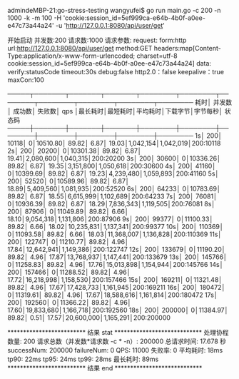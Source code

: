 admindeMBP-21:go-stress-testing wangyufei$ go run main.go -c 200 -n 1000 -k -m 100 -H 'cookie:session_id=5ef999ca-e64b-4b0f-a0ee-e47c73a44a24' -u 'http://127.0.0.1:8080/api/user/get'

 开始启动  并发数:200 请求数:1000 请求参数: 
request:
 form:http 
 url:http://127.0.0.1:8080/api/user/get 
 method:GET 
 headers:map[Content-Type:application/x-www-form-urlencoded; charset=utf-8 cookie:session_id=5ef999ca-e64b-4b0f-a0ee-e47c73a44a24] 
 data: 
 verify:statusCode 
 timeout:30s 
 debug:false 
 http2.0：false 
 keepalive：true 
 maxCon:100 


─────┬───────┬───────┬───────┬────────┬────────┬────────┬────────┬────────┬────────┬────────
 耗时│ 并发数│ 成功数│ 失败数│   qps  │最长耗时│最短耗时│平均耗时│下载字节│字节每秒│ 状态码
─────┼───────┼───────┼───────┼────────┼────────┼────────┼────────┼────────┼────────┼────────
   1s│    200│  10118│      0│10510.80│   89.82│    6.87│   19.03│1,042,154│1,042,019│200:10118
   2s│    200│  20200│      0│10301.38│   89.82│    6.87│   19.41│2,080,600│1,040,315│200:20200
   3s│    200│  30600│      0│10336.26│   89.82│    6.87│   19.35│3,151,800│1,050,618│200:30600
   4s│    200│  41160│      0│10399.69│   89.82│    6.87│   19.23│4,239,480│1,059,893│200:41160
   5s│    200│  52520│      0│10589.96│   89.82│    6.87│   18.89│5,409,560│1,081,935│200:52520
   6s│    200│  64233│      0│10783.69│   89.82│    6.87│   18.55│6,615,999│1,102,689│200:64233
   7s│    200│  76081│      0│10936.39│   89.82│    6.87│   18.29│7,836,343│1,119,505│200:76081
   8s│    200│  87906│      0│11049.89│   89.82│    6.66│   18.10│9,054,318│1,131,806│200:87906
   9s│    200│  99377│      0│11100.33│   89.82│    6.66│   18.02│10,235,831│1,137,341│200:99377
  10s│    200│ 110369│      0│11093.58│   89.82│    6.66│   18.03│11,368,007│1,136,828│200:110369
  11s│    200│ 122747│      0│11210.77│   89.82│    4.96│   17.84│12,642,941│1,149,386│200:122747
  12s│    200│ 133679│      0│11190.20│   89.82│    4.96│   17.87│13,768,937│1,147,441│200:133679
  13s│    200│ 145766│      0│11258.83│   89.82│    4.96│   17.76│15,013,898│1,154,944│200:145766
  14s│    200│ 157466│      0│11288.52│   89.82│    4.96│   17.72│16,218,998│1,158,530│200:157466
  15s│    200│ 169211│      0│11321.48│   89.82│    4.96│   17.67│17,428,733│1,161,945│200:169211
  16s│    200│ 180472│      0│11319.61│   89.82│    4.96│   17.67│18,588,616│1,161,814│200:180472
  17s│    200│ 192560│      0│11366.22│   89.82│    4.96│   17.60│19,833,680│1,166,718│200:192560
  18s│    200│ 200000│      0│11384.97│   89.82│    0.51│   17.57│20,600,000│1,165,291│200:200000


*************************  结果 stat  ****************************
处理协程数量: 200
请求总数（并发数*请求数 -c * -n）: 200000 总请求时间: 17.678 秒 successNum: 200000 failureNum: 0
QPS: 11000
失败率: 0
平均耗时: 18ms
tp90: 22ms
tp95: 24ms
tp99: 28ms
最长耗时: 89ms
*************************  结果 end   ****************************